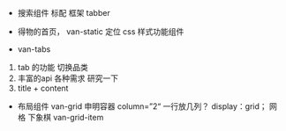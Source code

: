 -  搜索组件
   标配 框架 tabber

-  得物的首页，
    van-static 定位 css 样式功能组件

-  van-tabs
  1. tab 的功能 切换品类
  2. 丰富的api 各种需求 研究一下
  3. title + content

- 布局组件
  van-grid 申明容器  column=”2“ 一行放几列？
  display：grid； 网格 下象棋
  van-grid-item